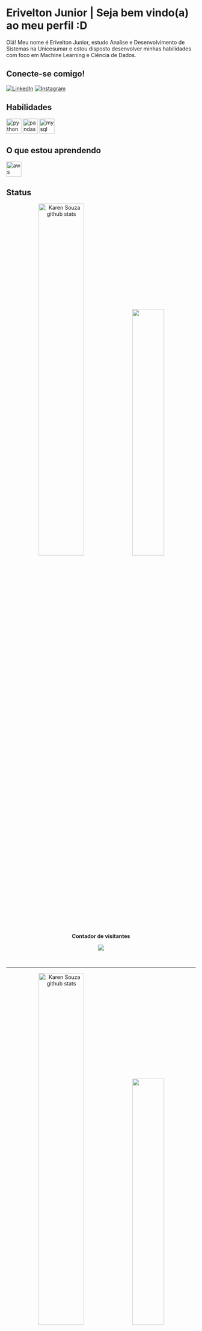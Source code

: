 
# Erivelton Junior | Seja bem vindo(a) ao meu perfil :D

Olá! Meu nome é Erivelton Junior, estudo Analise e Desenvolvimento de Sistemas na Unicesumar e estou disposto desenvolver minhas habilidades com foco em Machine Learning e Ciência de Dados.

## Conecte-se comigo!

[![LinkedIn](https://img.shields.io/badge/LINKEDIN-000?style=for-the-badge&logo=linkedin&logoColor=0E76A8)](https://www.linkedin.com/in/eriveltonjr/)
[![Instagram](https://img.shields.io/badge/Instagram-000?style=for-the-badge&logo=instagram)](https://www.instagram.com/jrluzz_/)

## Habilidades

<a href="https://www.python.org/" rel="nofollow"> <img src="https://s3.dualstack.us-east-2.amazonaws.com/pythondotorg-assets/media/community/logos/python-logo-only.png" alt="python" width="40" height="40" style="max-width: 100%;"></a>
<a href="https://pandas.pydata.org/" rel="nofollow"> <img src="https://pandas.pydata.org/static/img/pandas_secondary.svg" alt="pandas" width="40" height="40" style="max-width: 100%;"></a> <a href="https://www.mysql.com/" rel="nofollow"> <img src="https://www.svgrepo.com/show/303251/mysql-logo.svg" alt="mysql" width="40" height="40" style="max-width: 100%;"></a> <a href="https://www.mysql.com/" rel="nofollow"> </a>

## O que estou aprendendo

<a href="https://aws.amazon.com/" rel="nofollow"> <img src="https://download.logo.wine/logo/Amazon_Web_Services/Amazon_Web_Services-Logo.wine.png" alt="aws" width="40" height="40" style="max-width: 100%;"></a>

## Status
<div align="center">  
  <img width="49%" height="" src="https://github-readme-stats.vercel.app/api?username=erivelton-jr&theme=tokyonight&show_icons=true&hide_border=true&count_private=true" alt="Karen Souza github stats" /> 
  <img width="41%" height="" src="https://github-readme-stats.vercel.app/api/top-langs/?username=erivelton-jr&theme=tokyonight&show_icons=true&hide_border=true&layout=compact" />
</div>


<div align="center">
<br><p align="centre"><b>Contador de visitantes</b></p>  
<p align="center"><img align="center" src="https://profile-counter.glitch.me/{erivelton-jr}/count.svg" /></p> 
<br>
</div>

----


<div align="center">  
  <img width="49%" height="" src="https://mir-s3-cdn-cf.behance.net/project_modules/disp/5f57a052225385.590964f2b2df2.gif" alt="Karen Souza github stats" /> 
  <img width="41%" height="" src="https://spotify-github-profile.vercel.app/api/view?uid=aquelecoala&cover_image=true&theme=default&show_offline=true&background_color=121212&interchange=false&bar_color=53b14f&bar_color_cover=false" src="https://spotify-github-profile.vercel.app/api/view?uid=aquelecoala&redirect=true"7" />
</div>

> *"Aquele que tem um 'porquê' para viver pode suportar quase qualquer 'como'".* 

